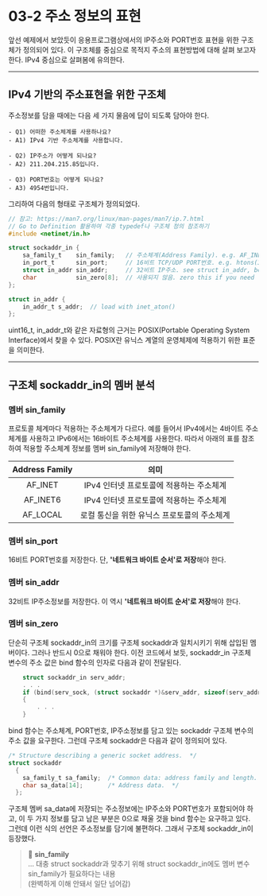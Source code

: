 # 03-2 주소 정보의 표현

앞선 예제에서 보았듯이 응용프로그램상에서의 IP주소와 PORT번호 표현을 위한 구조체가 정의되어 있다. 이 구조체를 중심으로 목적지 주소의 표현방법에 대해 살펴 보고자 한다. IPv4 중심으로 살펴봄에 유의한다.

---

## IPv4 기반의 주소표현을 위한 구조체

주소정보를 담을 때에는 다음 세 가지 물음에 답이 되도록 담아야 한다.

    - Q1) 어떠한 주소체계를 사용하나요?
    - A1) IPv4 기반 주소체계를 사용합니다.  

    - Q2) IP주소가 어떻게 되나요?
    - A2) 211.204.215.85입니다.  

    - Q3) PORT번호는 어떻게 되나요?
    - A3) 4954번입니다.

그리하여 다음의 형태로 구조체가 정의되었다.

```c
// 참고: https://man7.org/linux/man-pages/man7/ip.7.html
// Go to Definition 활용하여 각종 typedef나 구조체 정의 참조하기
#include <netinet/in.h>

struct sockaddr_in {
    sa_family_t    sin_family;   // 주소체계(Address Family). e.g. AF_INET
    in_port_t      sin_port;     // 16비트 TCP/UDP PORT번호. e.g. htons(3490)
    struct in_addr sin_addr;     // 32비트 IP주소. see struct in_addr, below
    char           sin_zero[8];  // 사용되지 않음. zero this if you need
};

struct in_addr {
    in_addr_t s_addr;  // load with inet_aton()
};
```

uint16_t, in_addr_t와 같은 자료형의 근거는 POSIX(Portable Operating System Interface)에서 찾을 수 있다. POSIX란 유닉스 계열의 운영체제에 적용하기 위한 표준을 의미한다.

---

## 구조체 sockaddr_in의 멤버 분석

### 멤버 sin_family

프로토콜 체계마다 적용하는 주소체계가 다르다. 예를 들어서 IPv4에서는 4바이트 주소체계를 사용하고 IPv6에서는 16바이트 주소체계를 사용한다. 따라서 아래의 표를 참조하여 적용할 주소체계 정보를 멤버 sin_family에 저장해야 한다.

| Address Family |                     의미                    |
|:--------------:|:-------------------------------------------:|
|     AF_INET    | IPv4 인터넷 프로토콜에 적용하는 주소체계     |
|     AF_INET6   | IPv4 인터넷 프로토콜에 적용하는 주소체계     |
|     AF_LOCAL   | 로컬 통신을 위한 유닉스 프로토콜의 주소체계 |

### 멤버 sin_port

16비트 PORT번호를 저장한다. 단, **'네트워크 바이트 순서'로 저장**해야 한다.

### 멤버 sin_addr

32비트 IP주소정보를 저장한다. 이 역시 **'네트워크 바이트 순서'로 저장**해야 한다.
### 멤버 sin_zero

단순히 구조체 sockaddr_in의 크기를 구조체 sockaddr과 일치시키기 위해 삽입된 멤버이다. 그러나 반드시 0으로 채워야 한다. 이전 코드에서 보듯, sockaddr_in 구조체 변수의 주소 값은 bind 함수의 인자로 다음과 같이 전달된다.

```c
    struct sockaddr_in serv_addr;
    . . .
    if (bind(serv_sock, (struct sockaddr *)&serv_addr, sizeof(serv_addr)) == -1)
    {
        . . .
    } 
```

bind 함수는 주소체계, PORT번호, IP주소정보를 담고 있는 sockaddr 구조체 변수의 주소 값을 요구한다. 그런데 구조체 sockaddr은 다음과 같이 정의되어 있다.

```c
/* Structure describing a generic socket address.  */
struct sockaddr
  {
    sa_family_t sa_family;	/* Common data: address family and length.  */
    char sa_data[14];		/* Address data.  */
  };
```

구조체 멤버 sa_data에 저장되는 주소정보에는 IP주소와 PORT번호가 포함되어야 하고, 이 두 가지 정보를 담고 남은 부분은 0으로 채울 것을 bind 함수는 요구하고 있다. 그런데 이런 식의 선언은 주소정보를 담기에 불편하다. 그래서 구조체 sockaddr_in이 등장했다.

>🔖 **sin_family**  
> ... 대충 struct sockaddr과 맞추기 위해 struct sockaddr_in에도 멤버 변수 sin_family가 필요하다는 내용  
> (완벽하게 이해 안돼서 일단 넘어감)